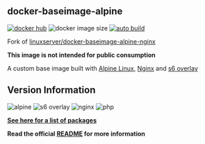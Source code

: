 [appurl]: https://alpinelinux.org
[s6overlay]: https://github.com/just-containers/s6-overlay
[nginxurl]: http://nginx.org/en/

## docker-baseimage-alpine
[![docker hub](https://img.shields.io/badge/docker_hub-link-blue?style=for-the-badge&logo=docker)](https://hub.docker.com/repository/docker/vcxpz/baseimage-alpine-nginx) ![docker image size](https://img.shields.io/docker/image-size/vcxpz/baseimage-alpine-nginx?style=for-the-badge&logo=docker) [![auto build](https://img.shields.io/badge/docker_builds-automated-blue?style=for-the-badge&logo=docker?color=d1aa67)](https://github.com/hydazz/docker-baseimage-alpine-nginx/actions?query=workflow%3A"Auto+Builder+CI")

Fork of [linuxserver/docker-baseimage-alpine-nginx](https://github.com/linuxserver/docker-baseimage-alpine-nginx/)

**This image is not intended for public consumption**

A custom base image built with [Alpine Linux][appurl], [Nginx][nginxurl] and [s6 overlay][s6overlay]

## Version Information
![alpine](https://img.shields.io/badge/alpine-edge-0D597F?style=for-the-badge&logo=alpine-linux) ![s6 overlay](https://img.shields.io/badge/s6_overlay-2.1.0.2-blue?style=for-the-badge) ![nginx](https://img.shields.io/badge/nginx-1.18.0-269539?style=for-the-badge&logo=nginx) ![php](https://img.shields.io/badge/php-7.4.13-777BB4?style=for-the-badge&logo=php)

**[See here for a list of packages](https://github.com/hydazz/docker-baseimage-alpine-nginx/blob/main/package_versions.txt)**

**Read the official [README](https://github.com/linuxserver/docker-baseimage-alpine-nginx/) for more information**
